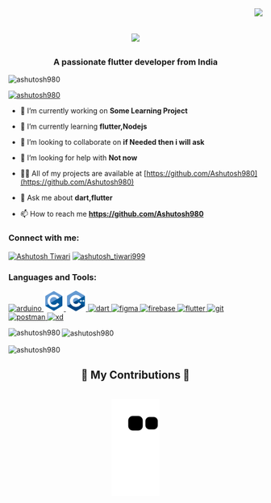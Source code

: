<img align="right" src="https://visitor-badge.laobi.icu/badge?page_id=Ashutosh980.Ashutosh980" />

<h1 align="center">
    <img src="https://readme-typing-svg.herokuapp.com/?font=Righteous&size=35&center=true&vCenter=true&width=500&height=70&duration=4000&lines=Hi+There!+👋;+I'm+Ashutosh+Tiwari!;" />
</h1>
<h3 align="center">A passionate flutter developer from India</h3>

<p align="left"> <img src="https://komarev.com/ghpvc/?username=ashutosh980&label=Profile%20views&color=0e75b6&style=flat" alt="ashutosh980" /> </p>

<p align="left"> <a href="https://github.com/ryo-ma/github-profile-trophy"><img src="https://github-profile-trophy.vercel.app/?username=ashutosh980" alt="ashutosh980" /></a> </p>

- 🔭 I’m currently working on **Some Learning Project**

- 🌱 I’m currently learning **flutter,Nodejs**

- 👯 I’m looking to collaborate on **if Needed then i will ask**

- 🤝 I’m looking for help with **Not now**

- 👨‍💻 All of my projects are available at [https://github.com/Ashutosh980](https://github.com/Ashutosh980)

- 💬 Ask me about **dart,flutter**

- 📫 How to reach me **https://github.com/Ashutosh980**

<h3 align="left">Connect with me:</h3>
<p align="left">
<a href="https://www.linkedin.com/in/ashutosh-tiwari-045a7a192/" target="blank"><img align="center" src="https://raw.githubusercontent.com/rahuldkjain/github-profile-readme-generator/master/src/images/icons/Social/linked-in-alt.svg" alt="Ashutosh Tiwari" height="30" width="40" /></a>
<a href="https://instagram.com/ashutosh_tiwari999" target="blank"><img align="center" src="https://raw.githubusercontent.com/rahuldkjain/github-profile-readme-generator/master/src/images/icons/Social/instagram.svg" alt="ashutosh_tiwari999" height="30" width="40" /></a>
</p>

<h3 align="left">Languages and Tools:</h3>
<p align="left"> <a href="https://www.arduino.cc/" target="_blank" rel="noreferrer"> <img src="https://cdn.worldvectorlogo.com/logos/arduino-1.svg" alt="arduino" width="40" height="40"/> </a> <a href="https://www.cprogramming.com/" target="_blank" rel="noreferrer"> <img src="https://raw.githubusercontent.com/devicons/devicon/master/icons/c/c-original.svg" alt="c" width="40" height="40"/> </a> <a href="https://www.w3schools.com/cpp/" target="_blank" rel="noreferrer"> <img src="https://raw.githubusercontent.com/devicons/devicon/master/icons/cplusplus/cplusplus-original.svg" alt="cplusplus" width="40" height="40"/> </a> <a href="https://dart.dev" target="_blank" rel="noreferrer"> <img src="https://www.vectorlogo.zone/logos/dartlang/dartlang-icon.svg" alt="dart" width="40" height="40"/> </a> <a href="https://www.figma.com/" target="_blank" rel="noreferrer"> <img src="https://www.vectorlogo.zone/logos/figma/figma-icon.svg" alt="figma" width="40" height="40"/> </a> <a href="https://firebase.google.com/" target="_blank" rel="noreferrer"> <img src="https://www.vectorlogo.zone/logos/firebase/firebase-icon.svg" alt="firebase" width="40" height="40"/> </a> <a href="https://flutter.dev" target="_blank" rel="noreferrer"> <img src="https://www.vectorlogo.zone/logos/flutterio/flutterio-icon.svg" alt="flutter" width="40" height="40"/> </a> <a href="https://git-scm.com/" target="_blank" rel="noreferrer"> <img src="https://www.vectorlogo.zone/logos/git-scm/git-scm-icon.svg" alt="git" width="40" height="40"/> </a> <a href="https://postman.com" target="_blank" rel="noreferrer"> <img src="https://www.vectorlogo.zone/logos/getpostman/getpostman-icon.svg" alt="postman" width="40" height="40"/> </a> <a href="https://www.adobe.com/products/xd.html" target="_blank" rel="noreferrer"> <img src="https://cdn.worldvectorlogo.com/logos/adobe-xd.svg" alt="xd" width="40" height="40"/> </a> </p>

<p><img align="left" src="https://github-readme-stats.vercel.app/api/top-langs?username=ashutosh980&show_icons=true&locale=en&layout=compact" alt="ashutosh980" /></p>

<p>&nbsp;<img align="center" src="https://github-readme-stats.vercel.app/api?username=ashutosh980&show_icons=true&locale=en" alt="ashutosh980" /></p>

<p><img align="center" src="https://github-readme-streak-stats.herokuapp.com/?user=ashutosh980&" alt="ashutosh980" /></p>

<div align="center">
  <h2>🐍 My Contributions 🐍</h2>
  <br>
  <img alt="snake eating my contributions" src="https://raw.githubusercontent.com/Ashutosh980/Ashutosh980/output/github-contribution-grid-snake.svg" />
  
  <br/><br/><br/>
</div>
